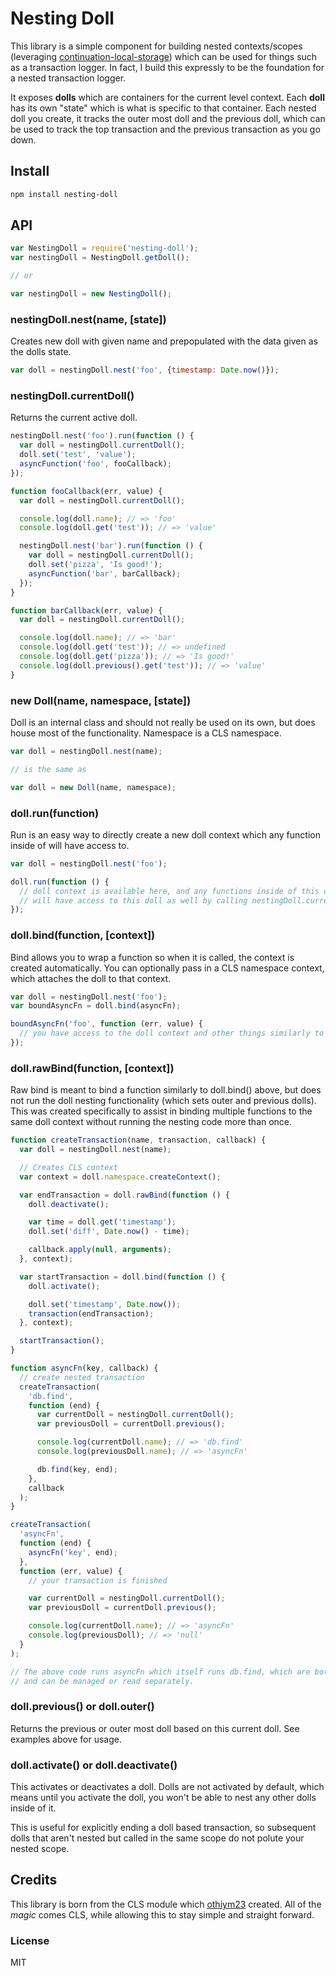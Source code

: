 # Nesting Doll

This library is a simple component for building nested contexts/scopes
(leveraging [continuation-local-storage](https://github.com/othiym23/node-continuation-local-storage))
which can be used for things such as a transaction logger. In fact, I build this expressly to be the
foundation for a nested transaction logger.

It exposes **dolls** which are containers for the current level context. Each **doll** has its own "state"
which is what is specific to that container. Each nested doll you create, it tracks the outer most doll and
the previous doll, which can be used to track the top transaction and the previous transaction as you go down.

## Install
```sh
npm install nesting-doll
```

## API

```js
var NestingDoll = require('nesting-doll');
var nestingDoll = NestingDoll.getDoll();

// or

var nestingDoll = new NestingDoll();
```

### nestingDoll.nest(name, [state])
Creates new doll with given name and prepopulated with the data given as the dolls state.
```js
var doll = nestingDoll.nest('foo', {timestamp: Date.now()});
```

### nestingDoll.currentDoll()
Returns the current active doll.
```js
nestingDoll.nest('foo').run(function () {
  var doll = nestingDoll.currentDoll();
  doll.set('test', 'value');
  asyncFunction('foo', fooCallback);
});

function fooCallback(err, value) {
  var doll = nestingDoll.currentDoll();

  console.log(doll.name); // => 'foo'
  console.log(doll.get('test')); // => 'value'

  nestingDoll.nest('bar').run(function () {
    var doll = nestingDoll.currentDoll();
    doll.set('pizza', 'Is good!');
    asyncFunction('bar', barCallback);
  });
}

function barCallback(err, value) {
  var doll = nestingDoll.currentDoll();

  console.log(doll.name); // => 'bar'
  console.log(doll.get('test')); // => undefined
  console.log(doll.get('pizza')); // => 'Is good!'
  console.log(doll.previous().get('test')); // => 'value'
}
```

### new Doll(name, namespace, [state])
Doll is an internal class and should not really be used on its own, but does house most of the
functionality. Namespace is a CLS namespace.
```js
var doll = nestingDoll.nest(name);

// is the same as

var doll = new Doll(name, namespace);
```

### doll.run(function)
Run is an easy way to directly create a new doll context which any function inside of will have access to.
```js
var doll = nestingDoll.nest('foo');

doll.run(function () {
  // doll context is available here, and any functions inside of this callstack
  // will have access to this doll as well by calling nestingDoll.currentDoll()
});
```

### doll.bind(function, [context])
Bind allows you to wrap a function so when it is called, the context is created automatically.
You can optionally pass in a CLS namespace context, which attaches the doll to that context.
```js
var doll = nestingDoll.nest('foo');
var boundAsyncFn = doll.bind(asyncFn);

boundAsyncFn('foo', function (err, value) {
  // you have access to the doll context and other things similarly to doll.run
});
```

### doll.rawBind(function, [context])
Raw bind is meant to bind a function similarly to doll.bind() above, but does not run the
doll nesting functionality (which sets outer and previous dolls). This was created specifically
to assist in binding multiple functions to the same doll context without running the nesting
code more than once.
```js
function createTransaction(name, transaction, callback) {
  var doll = nestingDoll.nest(name);

  // Creates CLS context
  var context = doll.namespace.createContext();

  var endTransaction = doll.rawBind(function () {
    doll.deactivate();

    var time = doll.get('timestamp');
    doll.set('diff', Date.now() - time);

    callback.apply(null, arguments);
  }, context);

  var startTransaction = doll.bind(function () {
    doll.activate();

    doll.set('timestamp', Date.now());
    transaction(endTransaction);
  }, context);

  startTransaction();
}

function asyncFn(key, callback) {
  // create nested transaction
  createTransaction(
    'db.find',
    function (end) {
      var currentDoll = nestingDoll.currentDoll();
      var previousDoll = currentDoll.previous();

      console.log(currentDoll.name); // => 'db.find'
      console.log(previousDoll.name); // => 'asyncFn'

      db.find(key, end);
    },
    callback
  );
}

createTransaction(
  'asyncFn',
  function (end) {
    asyncFn('key', end);
  },
  function (err, value) {
    // your transaction is finished

    var currentDoll = nestingDoll.currentDoll();
    var previousDoll = currentDoll.previous();

    console.log(currentDoll.name); // => 'asyncFn'
    console.log(previousDoll); // => 'null'
  }
);

// The above code runs asyncFn which itself runs db.find, which are both nested dolls
// and can be managed or read separately.
```

### doll.previous() or doll.outer()
Returns the previous or outer most doll based on this current doll.
See examples above for usage.

### doll.activate() or doll.deactivate()
This activates or deactivates a doll. Dolls are not activated by default, which means
until you activate the doll, you won't be able to nest any other dolls inside of it.

This is useful for explicitly ending a doll based transaction, so subsequent dolls
that aren't nested but called in the same scope do not polute your nested scope.

## Credits
This library is born from the CLS module which [othiym23](https://github.com/othiym23)
created. All of the *magic* comes CLS, while allowing this to stay simple and straight forward.

### License
MIT
